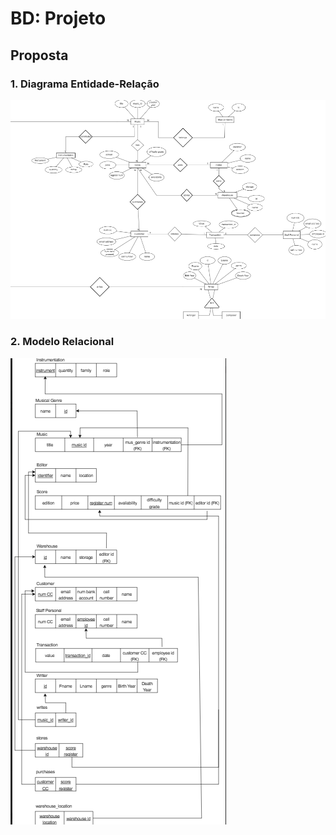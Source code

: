# BD: Projeto

## ​Proposta

### 1. Diagrama Entidade-Relação

![DER diagram](DER.png "AnImage")

### 2. Modelo Relacional

![modelo relacional diagram](ER.png "AnImage")

